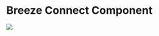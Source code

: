 
# Breeze Connect Component

[![](https://mermaid.ink/img/eyJjb2RlIjoiZmxvd2NoYXJ0IFREXG4gICAgc3RhcnQoSGFzIEJyZWV6ZSBQcm9maWxlPykgLS0-fFllc3wgaGFzLWVudHJpZXNbSGFzIEVudHJpZXM_XVxuICAgIHN0YXJ0KEhhcyBCcmVlemUgUHJvZmlsZT8pIC0tPnxOb3wgaGFzLXRva2VuW0hhcyBPQXV0aCBUb2tlbj9dXG5cbiAgICBoYXMtZW50cmllcyhIYXMgRW50cmllcykgLS0-IHxZZXN8IGhhcy1hdC1sZWFzdC1vbmUtZW50cnkoSGFzIEF0IExlYXN0IE9uZSBFbnRyeT8pXG4gICAgaGFzLWVudHJpZXMoSGFzIEVudHJpZXMpIC0tPiB8Tm98IGdldC1lbnRyaWVzW1tHZXQgRW50cmllc11dXG5cbiAgICBoYXMtdG9rZW4oSGFzIE9BdXRoIFRva2VuPykgLS0-IHxZZXN8IGdldC1icmVlemUtcHJvZmlsZVtbR2V0IEJyZWV6ZSBQcm9maWxlXV1cbiAgICBoYXMtdG9rZW4oSGFzIE9BdXRoIFRva2VuPykgLS0-IHxOb3wgZ2V0LXRva2VuW1tHZXQgT0F1dGggVG9rZW5dXVxuXG4gICAgZ2V0LWJyZWV6ZS1wcm9maWxlW1tHZXQgQnJlZXplIFByb2ZpbGVdXSAtLT4gfDQwNHwgdG9rZW4tZXhwaXJlZFtbVG9rZW4gRXhwaXJlZF1dXG4gICAgZ2V0LWJyZWV6ZS1wcm9maWxlW1tHZXQgQnJlZXplIFByb2ZpbGVdXSAtLT4gfDQwM3wgY3JlYXRlLWJyZWV6ZS1wcm9maWxlW1tDcmVhdGUgQnJlZXplIFByb2ZpbGVdXVxuXG5cbiAgICBoYXMtYXQtbGVhc3Qtb25lLWVudHJ5KEhhcyBBdCBMZWFzdCBPbmUgRW50cnk_KSAtLT4gfFllc3wgaGFzLWN1cnJlbnQtcHJvZmlsZShIYXMgQ3VycmVudCBQcm9maWxlPylcbiAgICBoYXMtYXQtbGVhc3Qtb25lLWVudHJ5KEhhcyBBdCBMZWFzdCBPbmUgRW50cnk_KSAtLT4gfE5vfCBoYXMtY3VycmVudC1wcm9maWxlMihIYXMgQ3VycmVudCBQcm9maWxlPylcbiAgICBoYXMtY3VycmVudC1wcm9maWxlKEhhcyBDdXJyZW50IFByb2ZpbGU_KSAtLT4gfFllc3wgcmVjb25jaWxlLXByb2ZpbGVbW1JlY29uY2lsZSBQcm9maWxlc11dXG4gICAgaGFzLWN1cnJlbnQtcHJvZmlsZShIYXMgQ3VycmVudCBQcm9maWxlPykgLS0-IHxOb3wgc2F2ZS1wcm9maWxlW1tTYXZlIEVudHJ5IEFzIExvY2FsIFByb2ZpbGVdXVxuICAgIGhhcy1jdXJyZW50LXByb2ZpbGUyKEhhcyBDdXJyZW50IFByb2ZpbGU_KSAtLT4gfFllc3wgYWRkLWVudHJ5W1tTYXZlIExvY2FsIFByb2ZpbGUgQXMgRW50cnldXVxuICAgIGhhcy1jdXJyZW50LXByb2ZpbGUyKEhhcyBDdXJyZW50IFByb2ZpbGU_KSAtLT4gfE5vfCBjcmVhdGUtcHJvZmlsZVtbQ3JlYXRlIERlZmF1bHQgUHJvZmlsZV1dXG4iLCJtZXJtYWlkIjp7InRoZW1lIjoiZGVmYXVsdCJ9LCJ1cGRhdGVFZGl0b3IiOmZhbHNlLCJhdXRvU3luYyI6dHJ1ZSwidXBkYXRlRGlhZ3JhbSI6ZmFsc2V9)](https://mermaid-js.github.io/mermaid-live-editor/edit/##eyJjb2RlIjoiZmxvd2NoYXJ0IFREXG4gICAgc3RhcnQoSGFzIEJyZWV6ZSBQcm9maWxlPykgLS0-fFllc3wgaGFzLWVudHJpZXNbSGFzIEVudHJpZXM_XVxuICAgIHN0YXJ0KEhhcyBCcmVlemUgUHJvZmlsZT8pIC0tPnxOb3wgaGFzLXRva2VuW0hhcyBPQXV0aCBUb2tlbj9dXG5cbiAgICBoYXMtZW50cmllcyhIYXMgRW50cmllcykgLS0-IHxZZXN8IGhhcy1hdC1sZWFzdC1vbmUtZW50cnkoSGFzIEF0IExlYXN0IE9uZSBFbnRyeT8pXG4gICAgaGFzLWVudHJpZXMoSGFzIEVudHJpZXMpIC0tPiB8Tm98IGdldC1lbnRyaWVzW1tHZXQgRW50cmllc11dXG5cbiAgICBoYXMtdG9rZW4oSGFzIE9BdXRoIFRva2VuPykgLS0-IHxZZXN8IGdldC1icmVlemUtcHJvZmlsZVtbR2V0IEJyZWV6ZSBQcm9maWxlXV1cbiAgICBoYXMtdG9rZW4oSGFzIE9BdXRoIFRva2VuPykgLS0-IHxOb3wgZ2V0LXRva2VuW1tHZXQgT0F1dGggVG9rZW5dXVxuXG4gICAgZ2V0LWJyZWV6ZS1wcm9maWxlW1tHZXQgQnJlZXplIFByb2ZpbGVdXSAtLT4gfDQwNHwgdG9rZW4tZXhwaXJlZFtbVG9rZW4gRXhwaXJlZF1dXG4gICAgZ2V0LWJyZWV6ZS1wcm9maWxlW1tHZXQgQnJlZXplIFByb2ZpbGVdXSAtLT4gfDQwM3wgY3JlYXRlLWJyZWV6ZS1wcm9maWxlW1tDcmVhdGUgQnJlZXplIFByb2ZpbF1dXG5cblxuICAgIGhhcy1hdC1sZWFzdC1vbmUtZW50cnkoSGFzIEF0IExlYXN0IE9uZSBFbnRyeT8pIC0tPiB8WWVzfCBoYXMtY3VycmVudC1wcm9maWxlKEhhcyBDdXJyZW50IFByb2ZpbGU_KVxuICAgIGhhcy1hdC1sZWFzdC1vbmUtZW50cnkoSGFzIEF0IExlYXN0IE9uZSBFbnRyeT8pIC0tPiB8Tm98IGhhcy1jdXJyZW50LXByb2ZpbGUyKEhhcyBDdXJyZW50IFByb2ZpbGU_KVxuICAgIGhhcy1jdXJyZW50LXByb2ZpbGUoSGFzIEN1cnJlbnQgUHJvZmlsZT8pIC0tPiB8WWVzfCByZWNvbmNpbGUtcHJvZmlsZVtbUmVjb25jaWxlIFByb2ZpbGVzXV1cbiAgICBoYXMtY3VycmVudC1wcm9maWxlKEhhcyBDdXJyZW50IFByb2ZpbGU_KSAtLT4gfE5vfCBzYXZlLXByb2ZpbGVbW1NhdmUgRW50cnkgQXMgTG9jYWwgUHJvZmlsZV1dXG4gICAgaGFzLWN1cnJlbnQtcHJvZmlsZTIoSGFzIEN1cnJlbnQgUHJvZmlsZT8pIC0tPiB8WWVzfCBhZGQtZW50cnlbW1NhdmUgTG9jYWwgUHJvZmlsZSBBcyBFbnRyeV1dXG4gICAgaGFzLWN1cnJlbnQtcHJvZmlsZTIoSGFzIEN1cnJlbnQgUHJvZmlsZT8pIC0tPiB8Tm98IGNyZWF0ZS1wcm9maWxlW1tDcmVhdGUgRGVmYXVsdCBQcm9maWxlXV1cbiIsIm1lcm1haWQiOiJ7XG4gIFwidGhlbWVcIjogXCJkZWZhdWx0XCJcbn0iLCJ1cGRhdGVFZGl0b3IiOmZhbHNlLCJhdXRvU3luYyI6dHJ1ZSwidXBkYXRlRGlhZ3JhbSI6ZmFsc2V9)

